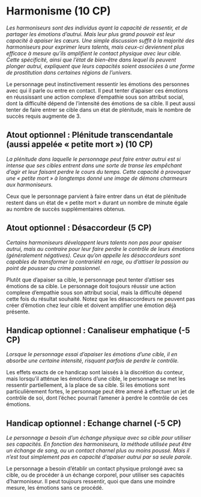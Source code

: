 # Harmonisme (10 CP)
*Les harmoniseurs sont des individus ayant la capacité de ressentir, et de partager les émotions d’autrui. Mais leur plus grand pouvoir est leur capacité à apaiser les cœurs. Une simple discussion suffit à la majorité des harmoniseurs pour exprimer leurs talents, mais ceux-ci deviennent plus efficace à mesure qu’ils amplifient le contact physique avec leur cible. Cette spécificité, ainsi que l’état de bien-être dans lequel ils peuvent plonger autrui, expliquent que leurs capacités soient associées à une forme de prostitution dans certaines régions de l’univers.*

Le personnage peut instinctivement ressentir les émotions des personnes avec qui il parle ou entre en contact. Il peut tenter d’apaiser ces émotions en réussissant une action complexe d’empathie sous son attribut social, dont la difficulté dépend de l’intensité des émotions de sa cible. Il peut aussi tenter de faire entrer se cible dans un état de plénitude, mais le nombre de succès requis augmente de 3.

## Atout optionnel : Plénitude transcendantale (aussi appelée « petite mort ») (10 CP)
*La plénitude dans laquelle le personnage peut faire entrer autrui est si intense que ses cibles entrent dans une sorte de transe les empêchant d’agir et leur faisant perdre le cours du temps. Cette capacité à provoquer une « petite mort » à longtemps donné une image de démons charmeurs aux harmoniseurs.*

Ceux que le personnage parvient à faire entrer dans un état de plénitude restent dans un état de « petite mort » durant un nombre de minute égale au nombre de succès supplémentaires obtenus. 

## Atout optionnel : Désaccordeur (5 CP)
*Certains harmoniseurs développent leurs talents non pas pour apaiser autrui, mais au contraire pour leur faire perdre le contrôle de leurs émotions (généralement négatives). Ceux qu’on appelle les désaccordeurs sont capables de transformer la contrariété en rage, ou d’attiser la passion au point de pousser au crime passionnel.*

Plutôt que d’apaiser sa cible, le personnage peut tenter d’attiser ses émotions de sa cible. Le personnage doit toujours réussir une action complexe d’empathie sous son attribut social, mais la difficulté dépend cette fois du résultat souhaité. Notez que les désaccordeurs ne peuvent pas créer d’émotion chez leur cible et doivent amplifier une émotion déjà présente.

## Handicap optionnel : Canaliseur emphatique (-5 CP)
*Lorsque le personnage essai d’apaiser les émotions d’une cible, il en absorbe une certaine intensité, risquant parfois de perdre le contrôle.*

Les effets exacts de ce handicap sont laissés à la discrétion du conteur, mais lorsqu’il atténue les émotions d’une cible, le personnage se met les ressentir partiellement, à la place de sa cible. Si les émotions sont particulièrement fortes, le personnage peut être amené à effectuer un jet de contrôle de soi, dont l’échec pourrait l’amener à perdre le contrôle de ces émotions.

## Handicap optionnel : Echange charnel (-5 CP)
*Le personnage a besoin d’un échange physique avec sa cible pour utiliser ses capacités. En fonction des harmoniseurs, la méthode utilisée peut être un échange de sang, ou un contact charnel plus ou moins poussé. Mais il n’est tout simplement pas en capacité d’apaiser autrui par sa seule parole.*

Le personnage a besoin d’établir un contact physique prolongé avec sa cible, ou de procéder à un échange corporel, pour utiliser ses capacités d’harmoniseur. Il peut toujours ressentir, quoi que dans une moindre mesure, les émotions sans ce procédé.
